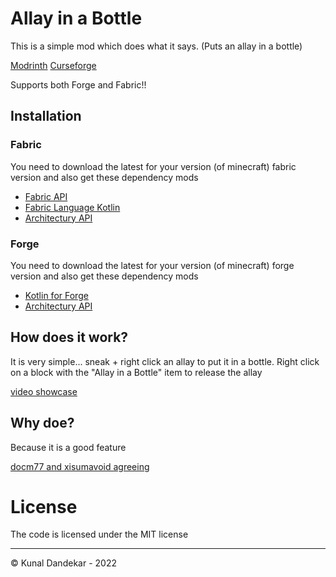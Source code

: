 # Allay in a Bottle

This is a simple mod which does what it says. (Puts an allay in a bottle)

[Modrinth](https://modrinth.com/mod/allaybottle)
[Curseforge](https://www.curseforge.com/minecraft/mc-mods/allay-in-a-bottle)

Supports both Forge and Fabric!!

## Installation
### Fabric
You need to download the latest for your version (of minecraft) fabric version and also get these dependency mods
- [Fabric API](https://modrinth.com/mod/fabric-api)
- [Fabric Language Kotlin](https://modrinth.com/mod/fabric-language-kotlin)
- [Architectury API](https://modrinth.com/mod/architectury-api)
    
### Forge
You need to download the latest for your version (of minecraft) forge version and also get these dependency mods
- [Kotlin for Forge](https://modrinth.com/mod/kotlin-for-forge/)
- [Architectury API](https://modrinth.com/mod/architectury-api)

## How does it work?

It is very simple... sneak + right click an allay to put it in a bottle.
Right click on a block with the "Allay in a Bottle" item to release the allay

[video showcase](https://youtu.be/BPuqE1X-vN0)

## Why doe?

Because it is a good feature

[docm77 and xisumavoid agreeing](https://www.youtube.com/clip/Ugkx6wkQZ17IWVnvSuL6fhBg5voR10-hA7uR)


# License

The code is licensed under the MIT license 

---

© Kunal Dandekar - 2022

